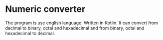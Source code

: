 # Numeric converter

The program is use english language. Written in Kotlin. It can convert from decimal to binary, octal and hexadecimal and from binary, octal and hexadecimal to decimal.

